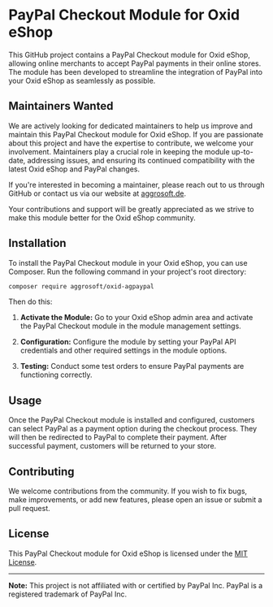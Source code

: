 # PayPal Checkout Module for Oxid eShop

This GitHub project contains a PayPal Checkout module for Oxid eShop, allowing online merchants to accept PayPal payments in their online stores. The module has been developed to streamline the integration of PayPal into your Oxid eShop as seamlessly as possible.

## Maintainers Wanted

We are actively looking for dedicated maintainers to help us improve and maintain this PayPal Checkout module for Oxid eShop. 
If you are passionate about this project and have the expertise to contribute, we welcome your involvement. Maintainers play a crucial role in keeping the module up-to-date, addressing issues, and ensuring its continued compatibility with the latest Oxid eShop and PayPal changes.

If you're interested in becoming a maintainer, please reach out to us through GitHub or contact us via our website at [aggrosoft.de](www.aggrosoft.de).

Your contributions and support will be greatly appreciated as we strive to make this module better for the Oxid eShop community.

## Installation

To install the PayPal Checkout module in your Oxid eShop, you can use Composer. Run the following command in your project's root directory:

```bash
composer require aggrosoft/oxid-agpaypal
```

Then do this:

1. **Activate the Module:** Go to your Oxid eShop admin area and activate the PayPal Checkout module in the module management settings.

2. **Configuration:** Configure the module by setting your PayPal API credentials and other required settings in the module options.

3. **Testing:** Conduct some test orders to ensure PayPal payments are functioning correctly.

## Usage

Once the PayPal Checkout module is installed and configured, customers can select PayPal as a payment option during the checkout process. They will then be redirected to PayPal to complete their payment. After successful payment, customers will be returned to your store.

## Contributing

We welcome contributions from the community. If you wish to fix bugs, make improvements, or add new features, please open an issue or submit a pull request.

## License

This PayPal Checkout module for Oxid eShop is licensed under the [MIT License](LICENSE).

---

**Note:** This project is not affiliated with or certified by PayPal Inc. PayPal is a registered trademark of PayPal Inc.
